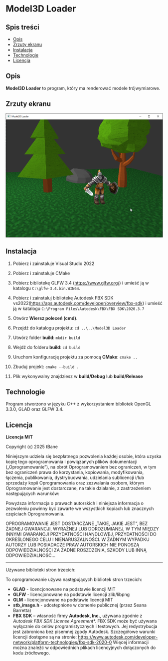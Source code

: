 # Model3D Loader

## Spis treści
- [Opis](#opis)
- [Zrzuty ekranu](#zrzuty-ekranu)
- [Instalacja](#instalacja)
- [Technologie](#technologie)
- [Licencja](#licencja)

## Opis
**Model3D Loader** to program, który ma renderować modele trójwymiarowe.

## Zrzuty ekranu
![Zrzut ekranu](screenshots/01.png)

## Instalacja
1. Pobierz i zainstaluje Visual Studio 2022
2. Pobierz i zainstaluje CMake
3. Pobierz bibliotekę GLFW 3.4 (https://www.glfw.org/) i umieść ją w katalogu `C:\glfw-3.4.bin.WIN64`.
4. Pobierz i zainstaluj bibliotekę Autodesk FBX SDK vs2022(https://aps.autodesk.com/developer/overview/fbx-sdk) i umieść ją w katalogu `C:\Program Files\Autodesk\FBX\FBX SDK\2020.3.7`
5. Otwórz **Wiersz poleceń (cmd)**.
6. Przejdź do katalogu projektu:
`
cd ..\..\Model3D Loader
`
7. Utwórz folder **build**:
`
mkdir build
`
8. Wejdź do folderu **build**:
`
cd build
`
9. Uruchom konfigurację projektu za pomocą **CMake**:
`
cmake ..
`
10. Zbuduj projekt:
`
cmake --build .
`

11. Plik wykonywalny znajdziesz w **build/Debug** lub **build/Release**

## Technologie
Program stworzono w języku C++ z wykorzystaniem bibliotek OpenGL 3.3.0, GLAD oraz GLFW 3.4.
  
## Licencja
**Licencja MIT**

Copyright (c) 2025 tBane

Niniejszym udziela się bezpłatnego pozwolenia każdej osobie, która uzyska kopię
tego oprogramowania i powiązanych plików dokumentacji („Oprogramowanie”), na obrót
Oprogramowaniem bez ograniczeń, w tym bez ograniczeń prawa
do korzystania, kopiowania, modyfikowania, łączenia, publikowania, dystrybuowania, udzielania sublicencji i/lub sprzedaży
kopii Oprogramowania oraz zezwalania osobom, którym Oprogramowanie jest
dostarczane, na takie działanie, z zastrzeżeniem następujących warunków:

Powyższa informacja o prawach autorskich i niniejsza informacja o zezwoleniu powinny być zawarte
we wszystkich kopiach lub znacznych częściach Oprogramowania.

OPROGRAMOWANIE JEST DOSTARCZANE „TAKIE, JAKIE JEST”, BEZ ŻADNEJ GWARANCJI, WYRAŹNEJ LUB
DOROZUMIANEJ, W TYM MIĘDZY INNYMI GWARANCJI PRZYDATNOŚCI HANDLOWEJ,
PRZYDATNOŚCI DO OKREŚLONEGO CELU I NIENARUSZALNOŚCI. W ŻADNYM WYPADKU
AUTORZY LUB POSIADACZE PRAW AUTORSKICH NIE PONOSZĄ ODPOWIEDZIALNOŚCI ZA ŻADNE ROSZCZENIA, SZKODY LUB INNĄ
ODPOWIEDZIALNOŚĆ...

---

Używane biblioteki stron trzecich:

To oprogramowanie używa następujących bibliotek stron trzecich:

- **GLAD** - licencjonowane na podstawie licencji MIT
- **GLFW** - licencjonowane na podstawie licencji zlib/libpng
- **GLM** - licencjonowane na podstawie licencji MIT
- **stb_image.h** - udostępnione w domenie publicznej (przez Seana Barretta)
- **FBX SDK** – własność firmy **Autodesk, Inc.**, używana zgodnie z *Autodesk FBX SDK License Agreement**.
FBX SDK może być używana wyłącznie do celów programistycznych i testowych. Jej redystrybucja jest zabroniona bez pisemnej zgody Autodesk.
Szczegółowe warunki licencji dostępne są na stronie:
https://www.autodesk.com/developer-network/platform-technologies/fbx-sdk-2020-0
Więcej informacji można znaleźć w odpowiednich plikach licencyjnych dołączonych do kodu źródłowego.